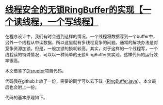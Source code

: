 # [线程安全的无锁RingBuffer的实现【一个读线程，一个写线程】](https://www.cnblogs.com/l00l/p/4115001.html)

在程序设计中，我们有时会遇到这样的情况，一个线程将数据写到一个buffer中，另外一个线程从中读数据。所以这里就有多线程竞争的问题。通常的解决办法是对竞争资源加锁。但是，一般加锁的损耗较高。其实，对于这样的一个线程写，一个线程读的特殊情况，可以以一种简单的无锁RingBuffer来实现。这样代码的运行效率很高。

本文借鉴了[Disruptor](http://code.google.com/p/disruptor/%20)项目代码。

代码我在github上放了一份，需要的同学可以去下载（[RingBuffer.java](https://github.com/drneverend/buffers/blob/master/ringbuffer/RingBuffer.java)）。本文最后也会附上一份。

代码的基本原理如下。




